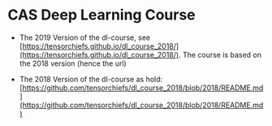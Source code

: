 # CAS Deep Learning Course

* The 2019 Version of the dl-course, see [https://tensorchiefs.github.io/dl_course_2018/](https://tensorchiefs.github.io/dl_course_2018/). The course is based on the 2018 version (hence the url)

* The 2018 Version of the dl-course as hold: [https://github.com/tensorchiefs/dl_course_2018/blob/2018/README.md](https://github.com/tensorchiefs/dl_course_2018/blob/2018/README.md)
